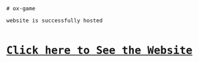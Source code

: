 <pre>
# ox-game

website is successfully hosted 

<h1><a href="https://krie1309.github.io/Tic-Tac-Toe_Game/" target="_blank">Click here to See the Website</a></h1>
</pre>
